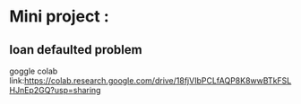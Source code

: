 # Mini project :

## loan defaulted problem

goggle colab link:https://colab.research.google.com/drive/18fjVIbPCLfAQP8K8wwBTkFSLHJnEp2GQ?usp=sharing
